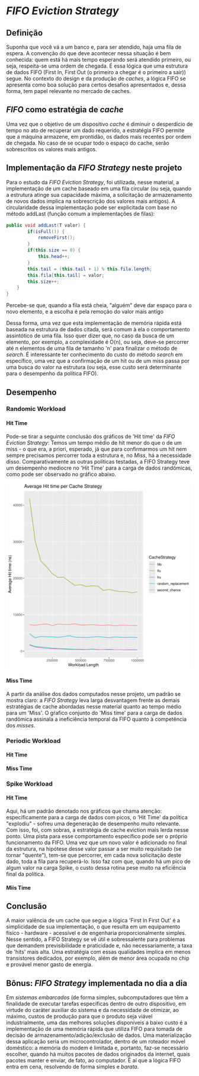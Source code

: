 # _FIFO Eviction Strategy_

## Definição
 Suponha que você vá a um banco e, para ser atendido, haja uma fila de espera. A convenção do que deve acontecer nessa situação é bem conhecida: quem está há mais tempo esperando será atendido primeiro, ou seja, respeita-se uma ordem de chegada. É essa lógica que uma estrutura de dados FIFO (First In, First Out (o primeiro a chegar é o primeiro a sair)) segue. No contexto do design e da produção de _caches_, a lógica FIFO se apresenta como boa solução para certos desafios apresentados e, dessa forma, tem papel relevante no mercado de caches.

## _FIFO_ como estratégia de _cache_
 Uma vez que o objetivo de um dispositivo _cache_ é diminuir o desperdício de tempo no ato de recuperar um dado requerido, a estratégia FIFO permite que a máquina armazene, em prontidão, os dados mais recentes por ordem de chegada. No caso de se ocupar todo o espaço do cache, serão sobrescritos os valores mais antigos. 

## Implementação da _FIFO Strategy_ neste projeto
 Para o estudo da _FIFO Eviction Strategy_, foi utilizada, nesse material, a implementação de um cache baseado em uma fila circular (ou seja, quando a estrutura atinge sua capacidade máxima, a solicitação de armazenamento de novos dados implica na sobrescrição dos valores mais antigos). A circularidade dessa implementação pode ser explicitada com base no método addLast (função comum a implementações de filas):
```Java
public void addLast(T valor) {
        if(isFull()) {
            removeFirst();
        }
        if(this.size == 0) {
            this.head++;
        }
        this.tail = (this.tail + 1) % this.fila.length;
        this.fila[this.tail] = valor;
        this.size++;
    }
}
```
 Percebe-se que, quando a fila está cheia, "alguém" deve dar espaço para o novo elemento, e a escolha é pela remoção do valor mais antigo

 Dessa forma, uma vez que esta implementação de memória rápida está baseada na estrutura de dados citada, será comum à ela o comportamento assintótico de uma fila. Isso quer dizer que, no caso da busca de um elemento, por exemplo, a complexidade é O(n), ou seja, deve-se percorrer até n elementos de uma fila de tamanho 'n' para finalizar o método de _search_. É interessante ter conhecimento do custo do método _search_ em específico, uma vez que a confirmação de um hit ou de um miss passa por uma busca do valor na estrutura (ou seja, esse custo será determinante para o desempenho da política FIFO).

## Desempenho 

### Randomic Workload

#### Hit Time
 Pode-se tirar a seguinte conclusão dos gráficos de 'Hit time' da _FIFO Eviction Strategy_: Temos um tempo médio de hit menor do que o de um miss - o que era, a priori, esperado, já que para confirmarmos um hit nem sempre precisamos percorrer toda a estrutura e, no _Miss_, há a necessidade disso. Comparativamente as outras políticas testadas, a FIFO Strategy teve um desempenho mediocre no 'Hit Time' para a carga de dados randômicas, como pode ser observado no gráfico abaixo.

 ![Tempo médio de hit da FIFO para workload randômico](../../../../../../../data/graphs/hit_time_graphs/general_randomic_time_graph.png)

#### Miss Time
  A partir da análise dos dados computados nesse projeto, um padrão se mostra claro: a _FIFO Strategy_ leva larga desvantagem frente as demais estratégias de cache abordadas nesse material quanto ao tempo médio para um 'Miss'. O gŕafico conjunto do 'Miss time' para a carga de dados randõmica assinala a ineficiência temporal da FIFO quanto à competência dos *misses*.

### Periodic Workload

#### Hit Time

 
#### Miss Time

### Spike Workload

#### Hit Time

 Aqui, há um padrão denotado nos gráficos que chama atenção: especificamente para a carga de dados com picos, o 'Hit Time' da política "explodiu" - sofreu uma degeneração de desempenho muito relevante. Com isso, foi, com sobras, a estratégia de cache eviction mais lerda nesse ponto. Uma pista para esse comportamento específico pode ser o próprio funcionamento da FIFO. Uma vez que um novo valor é adicionado no final da estrutura, na hipótese desse valor passar a ser muito requisitado (se tornar "quente"), tem-se que percorrer, em cada nova solicitação deste dado, toda a fila para recuperá-lo. Isso faz com que, quando há um pico de algum valor na carga Spike, o custo dessa rotina pese muito na eficiência final da política.
 
#### Miis Time


## Conclusão
 A maior valência de um cache que segue a lógica 'First In First Out' é a simplicidade de sua implementação, o que resulta em um equipamento físico - hardware - acessível e de engenharia proporcionalmente simples. Nesse sentido, a FIFO Strategy se vê útil e sobressalente para problemas que demandem previsibilidade e praticidade e, não necessariamente, a taxa de 'hits' mais alta. Uma estratégia com essas qualidades implica em menos transistores dedicados, por exemplo, além de menor área ocupada no chip e provável menor gasto de energia. 

 ## Bônus: _FIFO Strategy_ implementada no dia a dia
  Em *sistemas embarcados* (de forma simples, subcomputadores que têm a finalidade de executar tarefas específicas dentro de outro dispositivo, em virtude do caráter auxiliar do sistema e da necessidade de otimizar, ao máximo, custos de produção para que o produto seja viável industrialmente, uma das melhores soluções disponíveis a baixo custo é a implementação de uma memória rápida que utiliza FIFO para tomada de decisão de armazenamento/adição/exclusão de dados. Uma materialização dessa aplicação seria um microcontrolador, dentro de um roteador móvel doméstico: a memória do modem é limitada e, portanto, faz-se necessário escolher, quando há muitos pacotes de dados originados da internet, quais pacotes manter e enviar, de fato, ao computador. É aí que a lógica FIFO entra em cena, resolvendo de forma simples e _barata_.
